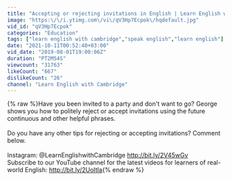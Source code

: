 ```yaml
---
title: "Accepting or rejecting invitations in English | Learn English with Cambridge"
image: "https:\/\/i.ytimg.com\/vi\/qV3Hp7Ecpok\/hqdefault.jpg"
vid_id: "qV3Hp7Ecpok"
categories: "Education"
tags: ["learn english with cambridge","speak english","learn english"]
date: "2021-10-11T00:52:40+03:00"
vid_date: "2019-08-01T19:00:06Z"
duration: "PT2M54S"
viewcount: "31763"
likeCount: "667"
dislikeCount: "26"
channel: "Learn English with Cambridge"
---
```

{% raw %}Have you been invited to a party and don't want to go? George shows you how to politely reject or accept invitations using the future continuous and other helpful phrases. <br /><br />Do you have any other tips for rejecting or accepting invitations? Comment below. <br /><br />Instagram: @LearnEnglishwithCambridge <a rel="nofollow" target="blank" href="http://bit.ly/2V45wGv">http://bit.ly/2V45wGv</a><br />Subscribe to our YouTube channel for the latest videos for learners of real-world English: <a rel="nofollow" target="blank" href="http://bit.ly/2UoItla">http://bit.ly/2UoItla</a>{% endraw %}
